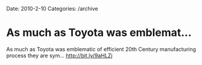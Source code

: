 Date: 2010-2-10
Categories: /archive

# As much as Toyota was emblemat...

As much as Toyota was emblematic of efficient 20th Century manufacturing process they are sym... <a href="http://bit.ly/9aHLZj" rel="nofollow">http://bit.ly/9aHLZj</a>
